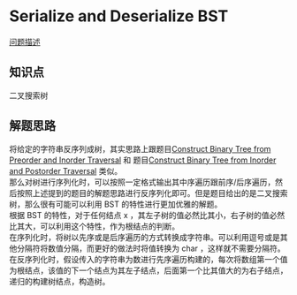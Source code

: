 # Serialize and Deserialize BST

[问题描述](https://leetcode.com/problems/serialize-and-deserialize-bst/)

## 知识点

二叉搜索树

## 解题思路

将给定的字符串反序列成树，其实思路上跟题目[Construct Binary Tree from Preorder and Inorder Traversal](https://github.com/bingzhong-project/leetcode/tree/master/algorithms/construct-binary-tree-from-preorder-and-inorder-traversal) 和 题目[Construct Binary Tree from Inorder and Postorder Traversal](https://github.com/bingzhong-project/leetcode/tree/master/algorithms/construct-binary-tree-from-inorder-and-postorder-traversal) 类似。  
那么对树进行序列化时，可以按照一定格式输出其中序遍历跟前序/后序遍历，然后按照上述提到的题目的解题思路进行反序列化即可。但是题目给出的是二叉搜索树，那么很有可能可以利用 BST 的特性进行更加优雅的解题。  
根据 BST 的特性，对于任何结点 x ，其左子树的值必然比其小，右子树的值必然比其大，可以利用这个特性，作为根结点的判断。  
在序列化时，将树以先序或是后序遍历的方式转换成字符串。可以利用逗号或是其他分隔符将数值分隔，而更好的做法时将值转换为 char ，这样就不需要分隔符。  
在反序列化时，假设传入的字符串为数进行先序遍历构建的，每次将数组第一个值为根结点，该值的下一个结点为其左子结点，后面第一个比其值大的为右子结点，递归的构建树结点，构造树。
